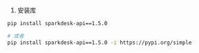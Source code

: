 1. 安装库
```bash
pip install sparkdesk-api==1.5.0

# 或者
pip install sparkdesk-api==1.5.0 -i https://pypi.org/simple
```

